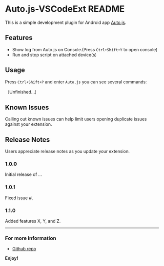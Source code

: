 # Auto.js-VSCodeExt README

This is a simple development plugin for Android app [Auto.js](https://github.com/hyb1996/NoRootScriptDroid).

## Features

* Show log from Auto.js on Console.(Press `Ctrl+Shift+Y` to open console)
* Run and stop script on attached device(s)

##  Usage

Press `Ctrl+Shift+P` and enter `Auto.js` you can see several commands:

（Unfinished...)

## Known Issues

Calling out known issues can help limit users opening duplicate issues against your extension.

## Release Notes

Users appreciate release notes as you update your extension.

### 1.0.0

Initial release of ...

### 1.0.1

Fixed issue #.

### 1.1.0

Added features X, Y, and Z.

-----------------------------------------------------------------------------------------------------------

### For more information

* [Github repo](https://github.com/hyb1996/Auto.js-VSCode-Extension)

**Enjoy!**